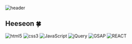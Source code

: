 ![header](https://capsule-render.vercel.app/api?type=Venom&color=3e93fc:efb7c0&height=300&section=header&text=Welcome&fontSize=90)


## Heeseon 🍀



<img alt="html5" src="https://img.shields.io/badge/html5-E34F26.svg?&style=for-the-badge&logo=HTML5&logoColor=white"/>
<img alt="css3" src="https://img.shields.io/badge/html5-E34F26.svg?&style=for-the-badge&logo=HTML5&logoColor=white"/>
<img alt="JavaScript" src="https://img.shields.io/badge/html5-E34F26.svg?&style=for-the-badge&logo=HTML5&logoColor=white"/>
<img alt="jQuery" src="https://img.shields.io/badge/html5-E34F26.svg?&style=for-the-badge&logo=HTML5&logoColor=white"/>
<img alt="GSAP" src="https://img.shields.io/badge/html5-E34F26.svg?&style=for-the-badge&logo=HTML5&logoColor=white"/>
<img alt="REACT" src="https://img.shields.io/badge/html5-E34F26.svg?&style=for-the-badge&logo=HTML5&logoColor=white"/>


<!--
**Heeseon1215/Heeseon1215** is a ✨ _special_ ✨ repository because its `README.md` (this file) appears on your GitHub profile.

Here are some ideas to get you started:

- 🔭 I’m currently working on ...
- 🌱 I’m currently learning ...
- 👯 I’m looking to collaborate on ...
- 🤔 I’m looking for help with ...
- 💬 Ask me about ...
- 📫 How to reach me: ...
- 😄 Pronouns: ...
- ⚡ Fun fact: ...
-->
